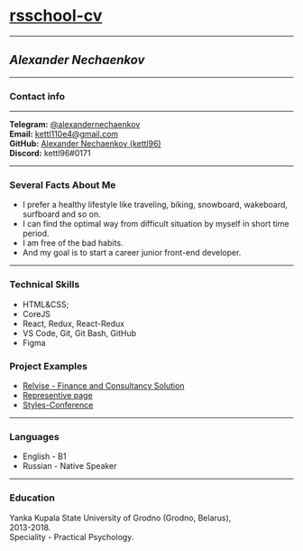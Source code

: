 # [rsschool-cv](https://kettl96.github.io/rsschool-cv/)
***
## ***Alexander Nechaenkov***
***
### **Contact info**
***
**Telegram:** [@alexandernechaenkov](https://t.me/alexandernechaenkov)<br>
**Email:** [kettl110e4@gmail.com](mailto:kettl110e4@gmail.com)<br>
**GitHub:** [Alexander Nechaenkov (kettl96)](https://github.com/kettl96)<br>
**Discord:** kettl96#0171


***


### **Several Facts About Me**
- I prefer a healthy lifestyle like traveling, biking, snowboard, wakeboard, surfboard and so on.
- I can find the optimal way from difficult situation by myself in short time period.
- I am free of the bad habits.
- And my goal is to start a career junior front-end developer.


***


### **Technical Skills**


- HTML&CSS;
- CoreJS
- React, Redux, React-Redux
- VS Code, Git, Git Bash, GitHub
- Figma


### **Project Examples**
- [Relvise - Finance and Consultancy Solution](https://kettl96.github.io/Relvise/)
- [Representive page](https://kettl96.github.io/Hello_world/)
- [Styles-Conference](https://kettl96.github.io/Styles-Conference/)


***


### **Languages**
- English - B1
- Russian - Native Speaker


***


### **Education**

Yanka Kupala State University of Grodno (Grodno, Belarus),<br> 2013-2018.<br> 
Speciality - Practical Psychology.
